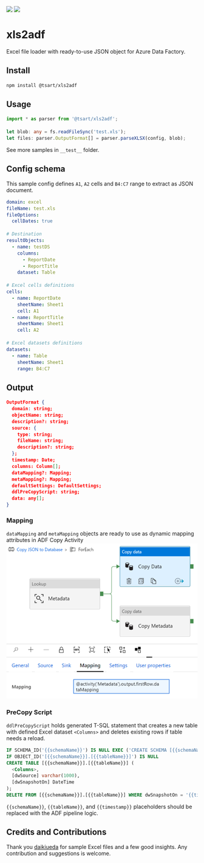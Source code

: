 ![](https://badgen.net/npm/v/@tsart/xls2adf)
![](https://badgen.net/npm/types/@tsart/xls2adf)

# xls2adf

Excel file loader with ready-to-use JSON object for Azure Data Factory.

## Install

```bash
npm install @tsart/xls2adf
```

## Usage

```typescript
import * as parser from '@tsart/xls2adf';

let blob: any = fs.readFileSync('test.xls');
let files: parser.OutputFormat[] = parser.parseXLSX(config, blob);
```

See more samples in `__test__` folder.

## Config schema

This sample config defines `A1`, `A2` cells and `B4:C7` range to extract as JSON document.

```yml
domain: excel
fileName: test.xls
fileOptions:
  cellDates: true

# Destination
resultObjects:
  - name: testDS
    columns:
      - ReportDate
      - ReportTitle
    dataset: Table

# Excel cells definitions
cells:
  - name: ReportDate
    sheetName: Sheet1
    cell: A1
  - name: ReportTitle
    sheetName: Sheet1
    cell: A2

# Excel datasets definitions
datasets:
  - name: Table
    sheetName: Sheet1
    range: B4:C7
```

## Output

```json
OutputFormat {
  domain: string;
  objectName: string;
  description?: string;
  source: {
    type: string;
    fileName: string;
    description?: string;
  };
  timestamp: Date;
  columns: Column[];
  dataMapping?: Mapping;
  metaMapping?: Mapping;
  defaultSettings: DefaultSettings;
  ddlPreCopyScript: string;
  data: any[];
}
```

### Mapping

`dataMapping` and `metaMapping` objects are ready to use as dynamic mapping attributes in ADF Copy Activity
<img src="assets/adfCopyDataMapping.png" width="600" />

### PreCopy Script

`ddlPreCopyScript` holds generated T-SQL statement that creates a new table with defined Excel dataset `<Columns>` and deletes existing rows if table needs a reload.

```sql
IF SCHEMA_ID('{{schemaName}}') IS NULL EXEC ('CREATE SCHEMA [{{schemaName}}]');
IF OBJECT_ID('[{{schemaName}}].[{{tableName}}]') IS NULL
CREATE TABLE [{{schemaName}}].[{{tableName}}] (
  <Columns>,
  [dwSource] varchar(1000),
  [dwSnapshotOn] DateTime
);
DELETE FROM [{{schemaName}}].[{{tableName}}] WHERE dwSnapshotOn = '{{timestamp}}';
```

`{{schemaName}}`, `{{tableName}}`, and `{{timestamp}}` placeholders should be replaced with the ADF pipeline logic.

## Credits and Contributions

Thank you [daikiueda](https://github.com/daikiueda/xls2adf) for sample Excel files and a few good insights.
Any contribution and suggestions is welcome.
